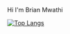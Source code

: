 Hi I'm Brian Mwathi


[![Top Langs](https://github-readme-stats.vercel.app/api/top-langs/?username=bryan-mwas)](https://github.com/anuraghazra/github-readme-stats)

